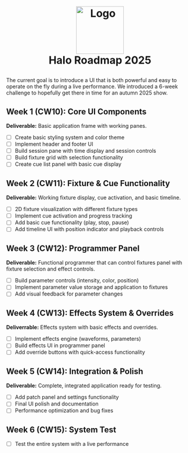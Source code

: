 <!-- LOGO -->
<h1>
<p align="center">
  <img src="https://github.com/user-attachments/assets/66b08c09-defc-464e-a2d3-c734d92da5da" alt="Logo" width="128">
  <br>Halo Roadmap 2025
</h1>
</p>

The current goal is to introduce a UI that is both powerful and easy to operate on the fly during a live performance.
We introduced a 6-week challenge to hopefully get there in time for an autumn 2025 show.

## Week 1 (CW10): Core UI Components

**Deliverable:** Basic application frame with working panes.

- [ ] Create basic styling system and color theme
- [ ] Implement header and footer UI
- [ ] Build session pane with time display and session controls
- [ ] Build fixture grid with selection functionality
- [ ] Create cue list panel with basic cue display

## Week 2 (CW11): Fixture & Cue Functionality

**Deliverable:** Working fixture display, cue activation, and basic timeline.

- [ ] 2D fixture visualization with different fixture types
- [ ] Implement cue activation and progress tracking
- [ ] Add basic cue functionality (play, stop, pause)
- [ ] Add timeline UI with position indicator and playback controls

## Week 3 (CW12): Programmer Panel

**Deliverable:** Functional programmer that can control fixtures panel with fixture selection and effect controls.

- [ ] Build parameter controls (intensity, color, position)
- [ ] Implement parameter value storage and application to fixtures
- [ ] Add visual feedback for parameter changes

## Week 4 (CW13): Effects System & Overrides

**Deliverrable:** Effects system with basic effects and overrides.

- [ ] Implement effects engine (waveforms, parameters)
- [ ] Build effects UI in programmer panel
- [ ] Add override buttons with quick-access functionality

## Week 5 (CW14): Integration & Polish

**Deliverable:** Complete, integrated application ready for testing.

- [ ] Add patch panel and settings functionality
- [ ] Final UI polish and documentation
- [ ] Performance optimization and bug fixes

## Week 6 (CW15): System Test

- [ ] Test the entire system with a live performance